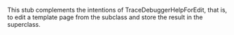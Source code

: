 This stub complements the intentions of TraceDebuggerHelpForEdit, that is, to edit a template page from the subclass and store the result in the superclass.